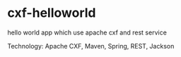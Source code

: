 cxf-helloworld
==============

hello world app which use apache cxf and rest service

Technology:
Apache CXF, Maven, Spring, REST, Jackson
